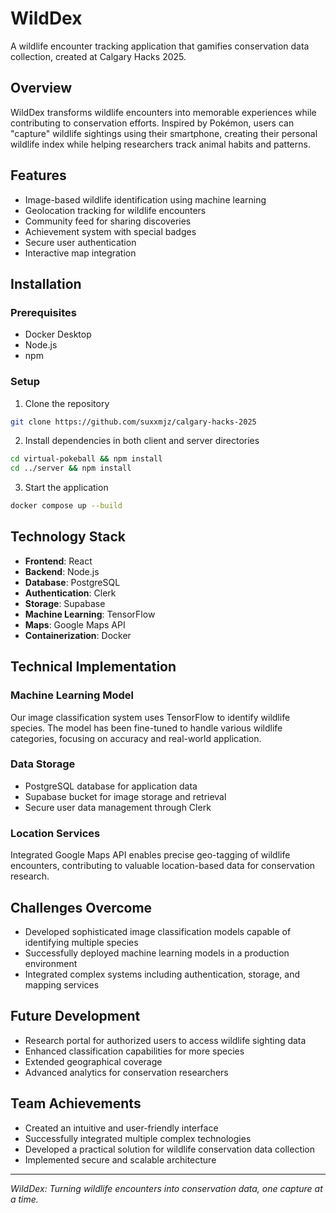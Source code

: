 # WildDex

A wildlife encounter tracking application that gamifies conservation data collection, created at Calgary Hacks 2025.

## Overview

WildDex transforms wildlife encounters into memorable experiences while contributing to conservation efforts. Inspired by Pokémon, users can "capture" wildlife sightings using their smartphone, creating their personal wildlife index while helping researchers track animal habits and patterns.

## Features

- Image-based wildlife identification using machine learning
- Geolocation tracking for wildlife encounters
- Community feed for sharing discoveries
- Achievement system with special badges
- Secure user authentication
- Interactive map integration

## Installation

### Prerequisites

- Docker Desktop
- Node.js
- npm

### Setup

1. Clone the repository
```bash
git clone https://github.com/suxxmjz/calgary-hacks-2025
```

2. Install dependencies in both client and server directories
```bash
cd virtual-pokeball && npm install
cd ../server && npm install
```

3. Start the application
```bash
docker compose up --build
```

## Technology Stack

- **Frontend**: React
- **Backend**: Node.js
- **Database**: PostgreSQL
- **Authentication**: Clerk
- **Storage**: Supabase
- **Machine Learning**: TensorFlow
- **Maps**: Google Maps API
- **Containerization**: Docker

## Technical Implementation

### Machine Learning Model

Our image classification system uses TensorFlow to identify wildlife species. The model has been fine-tuned to handle various wildlife categories, focusing on accuracy and real-world application.

### Data Storage

- PostgreSQL database for application data
- Supabase bucket for image storage and retrieval
- Secure user data management through Clerk

### Location Services

Integrated Google Maps API enables precise geo-tagging of wildlife encounters, contributing to valuable location-based data for conservation research.

## Challenges Overcome

- Developed sophisticated image classification models capable of identifying multiple species
- Successfully deployed machine learning models in a production environment
- Integrated complex systems including authentication, storage, and mapping services

## Future Development

- Research portal for authorized users to access wildlife sighting data
- Enhanced classification capabilities for more species
- Extended geographical coverage
- Advanced analytics for conservation researchers

## Team Achievements

- Created an intuitive and user-friendly interface
- Successfully integrated multiple complex technologies
- Developed a practical solution for wildlife conservation data collection
- Implemented secure and scalable architecture

---

*WildDex: Turning wildlife encounters into conservation data, one capture at a time.*